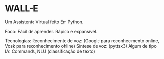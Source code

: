 # WALL-E

 Um Assistente Virtual feito Em Python.

 Foco:
    Fácil de aprender.
    Rápido e expansível.

Técnologias:
    Reconhecimento de voz: (Google para reconhecimento online, Vosk para reconhecimento offline)
    Síntese de voz: (pyttsx3)
    Algum de tipo IA: Commands, NLU (classificação de texto)
